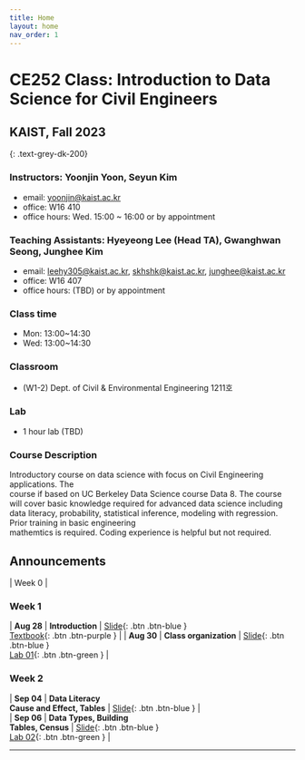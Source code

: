 ```yaml
---
title: Home
layout: home
nav_order: 1
---
```


# **CE252 Class: Introduction to Data Science for Civil Engineers**
## KAIST, Fall 2023
{: .text-grey-dk-200}

### Instructors: Yoonjin Yoon, Seyun Kim
- email: yoonjin@kaist.ac.kr
- office: W16 410
- office hours: Wed. 15:00 ~ 16:00 or by appointment

### Teaching Assistants: Hyeyeong Lee (Head TA), Gwanghwan Seong, Junghee Kim
- email: leehy305@kaist.ac.kr, skhshk@kaist.ac.kr, junghee@kaist.ac.kr
- office: W16 407
- office hours: (TBD) or by appointment

### Class time
 - Mon: 13:00~14:30
 - Wed: 13:00~14:30


### Classroom
  - (W1-2) Dept. of Civil & Environmental Engineering 1211호


### Lab
 - 1 hour lab (TBD)


### Course	Description

Introductory	 course	 on	 data science	with	 focus	 on	Civil	 Engineering	applications.	 The	
course	if	based	on	UC	Berkeley	Data	Science	course	Data	8.	The	course	will	cover	basic
knowledge	 required	 for	 advanced data	 science	 including data	 literacy, probability,	
statistical inference,	 modeling	 with	 regression.	 Prior	 training	 in	 basic	 engineering	
mathemtics is	required.	Coding	experience is helpful	but	not	required.



## Announcements

| Week 0     |



### Week 1

| **Aug 28**     | **Introduction**             | [Slide](https://docs.google.com/presentation/d/1JH9mf-DmNgxgPbPEeUceDfpC8UEKxIC3ly7QS_4_1oI/edit#slide=id.g610d9f86d0_0_5){: .btn .btn-blue } <br /> [Textbook](https://drive.google.com/file/d/16fcSSeWqr_ERq6-mJACPq145Ex77emAn/view){: .btn .btn-purple } |
| **Aug 30**     | **Class organization**       | [Slide](https://docs.google.com/presentation/d/1JH9mf-DmNgxgPbPEeUceDfpC8UEKxIC3ly7QS_4_1oI/edit#slide=id.g610d9f86d0_0_5){: .btn .btn-blue } <br /> [Lab 01](https://drive.google.com/file/d/16fcSSeWqr_ERq6-mJACPq145Ex77emAn/view){: .btn .btn-green }  |


### Week 2

| **Sep 04**     | **Data Literacy** <br /> **Cause and Effect, Tables**  | [Slide](https://docs.google.com/presentation/d/1JH9mf-DmNgxgPbPEeUceDfpC8UEKxIC3ly7QS_4_1oI/edit#slide=id.g610d9f86d0_0_5){: .btn .btn-blue }   |                                                              
| **Sep 06**     | **Data Types, Building** <br /> **Tables, Census**     | [Slide](https://docs.google.com/presentation/d/1JH9mf-DmNgxgPbPEeUceDfpC8UEKxIC3ly7QS_4_1oI/edit#slide=id.g610d9f86d0_0_5){: .btn .btn-blue } <br /> [Lab 02](https://drive.google.com/file/d/16fcSSeWqr_ERq6-mJACPq145Ex77emAn/view){: .btn .btn-green }  |


----

[^1]: [It can take up to 10 minutes for changes to your site to publish after you push the changes to GitHub](https://docs.github.com/en/pages/setting-up-a-github-pages-site-with-jekyll/creating-a-github-pages-site-with-jekyll#creating-your-site).

[Just the Docs]: https://just-the-docs.github.io/just-the-docs/
[GitHub Pages]: https://docs.github.com/en/pages
[README]: https://github.com/just-the-docs/just-the-docs-template/blob/main/README.md
[Jekyll]: https://jekyllrb.com
[GitHub Pages / Actions workflow]: https://github.blog/changelog/2022-07-27-github-pages-custom-github-actions-workflows-beta/
[use this template]: https://github.com/just-the-docs/just-the-docs-template/generate
